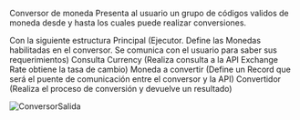 Conversor de moneda
Presenta al usuario un grupo de códigos validos de moneda desde y hasta los cuales puede realizar conversiones. 

Con la siguiente estructura
Principal (Ejecutor. Define las Monedas habilitadas en el conversor. Se comunica con el usuario para saber sus requerimientos)
Consulta Currency (Realiza consulta a la API Exchange Rate obtiene la tasa de cambio)
Moneda a convertir (Define un Record que será el puente de comunicación entre el conversor y la API)
Convertidor (Realiza el  proceso de conversión y devuelve un resultado)




![ConversorSalida](https://github.com/user-attachments/assets/ff4b8359-27b5-4200-a83b-2f68382e2c33)
